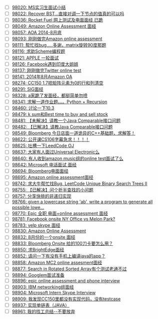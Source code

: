 - [ ] [98020: MS实习生面试小结](http://instant.1point3acres.com/thread/98020)
- [ ] [98022: Recover BST...直接对调一下节点的值真的可以吗](http://instant.1point3acres.com/thread/98022)
- [ ] [98036: Rocket Fuel 网上测试及电面面经 已跪](http://instant.1point3acres.com/thread/98036)
- [ ] [98049: Amazon Online Assessment 面经](http://instant.1point3acres.com/thread/98049)
- [ ] [98057: AOA 2014-8月底](http://instant.1point3acres.com/thread/98057)
- [ ] [98093: 刚刚做完Amazon online assessment](http://instant.1point3acres.com/thread/98093)
- [ ] [98111: 帮忙找bug.....多谢，matrix旋转90度那题](http://instant.1point3acres.com/thread/98111)
- [ ] [98116: 求助Scheme编程题](http://instant.1point3acres.com/thread/98116)
- [ ] [98121: APPLE 一轮面试](http://instant.1point3acres.com/thread/98121)
- [ ] [98126: Facebook遇到印度大姐姐](http://instant.1point3acres.com/thread/98126)
- [ ] [98137: 刚刚做完Twitter online test](http://instant.1point3acres.com/thread/98137)
- [ ] [98141: 2014年8月Amazon OA](http://instant.1point3acres.com/thread/98141)
- [ ] [98274: CC150 1.7把矩阵元素为0的行和列清空](http://instant.1point3acres.com/thread/98274)
- [ ] [98291: SIG面经](http://instant.1point3acres.com/thread/98291)
- [ ] [98328: a家跪了发面经，都挺简单勿喷](http://instant.1point3acres.com/thread/98328)
- [ ] [98341: 求解一道作业题。。。Python + Recursion](http://instant.1point3acres.com/thread/98341)
- [ ] [98460: 讨论一下10.3](http://instant.1point3acres.com/thread/98460)
- [ ] [98479: k sum和Best time to buy and sell stock](http://instant.1point3acres.com/thread/98479)
- [ ] [98481: 【未解决】请教一个Java Comparable接口问题](http://instant.1point3acres.com/thread/98481)
- [ ] [98482: 【已解决】请教Java Comparable接口问题](http://instant.1point3acres.com/thread/98482)
- [ ] [98549: Bloomberg 今日店面一道诡异的C++基础题，求解答！](http://instant.1point3acres.com/thread/98549)
- [ ] [98622: 公开课CS106字幕急求！！！！](http://instant.1point3acres.com/thread/98622)
- [ ] [98625: 吐槽一下LeedCode OJ](http://instant.1point3acres.com/thread/98625)
- [ ] [98637: 大家有人面过Universal Electronic么](http://instant.1point3acres.com/thread/98637)
- [ ] [98640: 有人收到amazon music组的online test面试了么](http://instant.1point3acres.com/thread/98640)
- [ ] [98642: Microsoft 电话面试 面经](http://instant.1point3acres.com/thread/98642)
- [ ] [98694: Bloomberg电面面经](http://instant.1point3acres.com/thread/98694)
- [ ] [98695: Amazon online assessment面经](http://instant.1point3acres.com/thread/98695)
- [ ] [98742: 求大牛帮忙找Bug, LeetCode Unique Binary Search Trees II](http://instant.1point3acres.com/thread/98742)
- [ ] [98755: 【已解决】问个折半查找的小问题](http://instant.1point3acres.com/thread/98755)
- [ ] [98757: 分享快排的非递归实现](http://instant.1point3acres.com/thread/98757)
- [ ] [98766: given a  lowercase string 'ab', write a program to generate all possible lowe...](http://instant.1point3acres.com/thread/98766)
- [ ] [98770: Epic 全职 电面+online assessment 面经](http://instant.1point3acres.com/thread/98770)
- [ ] [98781: Facebook onsite NY Office vs Melon Park?](http://instant.1point3acres.com/thread/98781)
- [ ] [98783: yelp skype 面经](http://instant.1point3acres.com/thread/98783)
- [ ] [98830: Amazon Online Assessment](http://instant.1point3acres.com/thread/98830)
- [ ] [98832: 8月份的一个onsite 面经](http://instant.1point3acres.com/thread/98832)
- [ ] [98833: Bloomberg Onsite 给的100刀卡要怎么用？](http://instant.1point3acres.com/thread/98833)
- [ ] [98850: 求BrightEdge面经](http://instant.1point3acres.com/thread/98850)
- [ ] [98852: 请问一下有没有手机上编译java的app？](http://instant.1point3acres.com/thread/98852)
- [ ] [98858: Amazon MC2 online assesment面经](http://instant.1point3acres.com/thread/98858)
- [ ] [98877: Search in Rotated Sorted Array有个测试老通不过](http://instant.1point3acres.com/thread/98877)
- [ ] [98894: Googlem面试准备](http://instant.1point3acres.com/thread/98894)
- [ ] [98896: epic online assessment and phone interview](http://instant.1point3acres.com/thread/98896)
- [ ] [98903: IBM networking组面经](http://instant.1point3acres.com/thread/98903)
- [ ] [98904: Microsoft Intern Skype Interview](http://instant.1point3acres.com/thread/98904)
- [ ] [98909: 我发现CC150里都没有实现代码，没有testcase](http://instant.1point3acres.com/thread/98909)
- [ ] [98937: 实现单链表（JAVA）](http://instant.1point3acres.com/thread/98937)
- [ ] [98961: 我的找工总结--不要放弃](http://instant.1point3acres.com/thread/98961)
